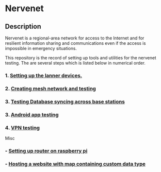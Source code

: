 # Nervenet

## Description
Nervenet is a regional-area network for access to the Internet and for resilient information sharing and communications even if the access is impossible in emergency situations.

This repository is the record of setting up tools and utilities for the nervenet testing. The are several steps which is listed below in numerical order.

### 1. [Setting up the lanner devices.](https://github.com/yowada/NerveNet/blob/main/setup/lanner.md)
### 2. [Creating mesh network and testing](https://github.com/yowada/NerveNet/blob/main/mesh/mesh.md)
### 3. [Testing Database syncing across base stations](https://github.com/yowada/NerveNet/blob/main/database/dbsync.md)
### 3. [Android app testing](https://github.com/yowada/NerveNet/blob/main/android/android.md)
### 4. [VPN testing](https://github.com/yowada/NerveNet/blob/main/vpn/vpn.md)

Misc
### - [Setting up router on raspberry pi](https://github.com/yowada/NerveNet/blob/main/router_pi/router.md)
### - [Hosting a website with map containing custom data type](https://github.com/yowada/NerveNet/blob/main/site/site.md)
